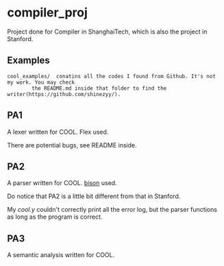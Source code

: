 # compiler_proj
Project done for Compiler in ShanghaiTech, which is also the project in Stanford.

## Examples
	cool_examples/ 	conatins all the codes I found from Github. It's not my work. You may check 
			the README.md inside that folder to find the writer(https://github.com/shinezyy/).

## PA1

A lexer written for COOL. Flex used.

There are potential bugs, see README inside.

## PA2

A parser written for COOL. [bison](http://gnu.org/software/bison) used. 

Do notice that PA2 is a little bit different from that in Stanford.

My _cool.y_ couldn't correctly print all the error log, but the parser functions as long as the program is correct.

## PA3

A semantic analysis written for COOL.